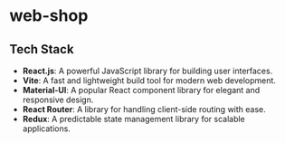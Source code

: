 # web-shop

## Tech Stack
- **React.js**: A powerful JavaScript library for building user interfaces.
- **Vite**: A fast and lightweight build tool for modern web development.
- **Material-UI**: A popular React component library for elegant and responsive design.
- **React Router**: A library for handling client-side routing with ease.
- **Redux**: A predictable state management library for scalable applications.